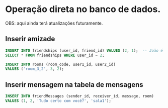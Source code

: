 # Operação direta no banco de dados.
OBS: aqui ainda terá atualizações futuramente.

<h2 style="border: none">Inserir amizade</h2>

```sql
INSERT INTO friendships (user_id, friend_id) VALUES (2, 1);  -- João é amigo de Maria
SELECT * FROM friendships WHERE user_id = 2;
```

```sql
INSERT INTO rooms (room_code, user1_id, user2_id)
VALUES ('room_3_2', 3, 2);
```

## Inserir mensagem na tabela de mensagens

```sql
INSERT INTO friendMessages (sender_id, receiver_id, message, room)
VALUES (1, 2, 'Tudo certo com você?', 'sala1');
```

<br/>
